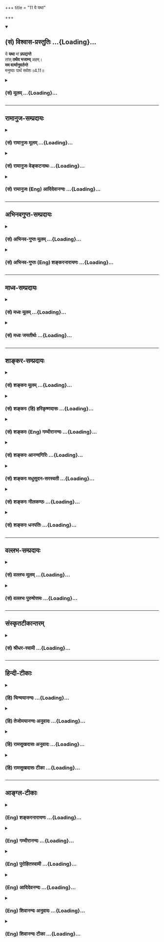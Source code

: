 +++
title = "11 ये यथा"

+++
<div class="js_include" newlevelforh1="2" title="(सं) विश्वास-प्रस्तुतिः" unfilled url="/purANam_vaiShNavam/mahAbhAratam/06-bhIShma-parva/03-bhagavad-gItA-parva/saMskRtam/vishvAsa-prastutiH/04_jnAna-yogaH_brahmArp/11_ye_yathA.md">
<details open><summary><h2>(सं) विश्वास-प्रस्तुतिः ...{Loading}...</h2></summary>

ये **यथा** मां **प्रपद्यन्ते**  
तांस् **तथैव भजाम्य्** अहम्।  
**मम वर्त्मानुवर्तन्ते**  
मनुष्याः पार्थ सर्वशः॥4.11॥
</details>
</div>
<div class="js_include collapsed" newlevelforh1="3" title="(सं) मूलम्" unfilled url="/purANam_vaiShNavam/mahAbhAratam/06-bhIShma-parva/03-bhagavad-gItA-parva/saMskRtam/mUlam/04_jnAna-yogaH_brahmArp/11_ye_yathA.md">
<details><summary><h3>(सं) मूलम् ...{Loading}...</h3></summary>

ये यथा मां प्रपद्यन्ते तांस्तथैव भजाम्यहम्।  
मम वर्त्मानुवर्तन्ते मनुष्याः पार्थ सर्वशः।।4.11।।
</details>
</div>


_________________
## रामानुज-सम्प्रदायः
<div class="js_include collapsed" newlevelforh1="3" title="(सं) रामानुजः मूलम्" unfilled url="/purANam_vaiShNavam/mahAbhAratam/06-bhIShma-parva/03-bhagavad-gItA-parva/saMskRtam/rAmAnujaH/mUlam/04_jnAna-yogaH_brahmArp/11_ye_yathA.md">
<details><summary><h3>(सं) रामानुजः मूलम् ...{Loading}...</h3></summary>

।।4.11। **ये** मत्समाश्रयणापेक्षा **यथा** येन प्रकारेण स्वापेक्षानुरूपं
**मां** संकल्प्य **प्रपद्यन्ते** समाश्रयन्ते **तान्** प्रति **तथैव**
तन्मनीषितप्रकारेण **भजामि** मां दर्शयामि। किमत्र बहुना सर्वे मनुष्या
मदनुवर्तनैकमनोरथा **मम वर्त्म** मत्स्वभावं सर्वं योगिनां वाङ्मनसागोचरम्
अपि स्वकीयैः चक्षुरादिकरणैः **सर्वशः** स्वापेक्षितैः सर्वप्रकारैः अनुभूय
**अनुवर्तन्ते। इदानीं प्रासङ्गिकं परिसमाप्य प्रकृतस्य कर्मयोगस्य
ज्ञानाकारताप्रकारं वक्तुं तथाविधकर्मयोगाधिकारिणो दुर्लभत्वम् आह**

</details>
</div>
<div class="js_include collapsed" newlevelforh1="3" title="(सं) रामानुजः वेङ्कटनाथः" unfilled url="/purANam_vaiShNavam/mahAbhAratam/06-bhIShma-parva/03-bhagavad-gItA-parva/saMskRtam/rAmAnujaH/venkaTanAthaH/04_jnAna-yogaH_brahmArp/11_ye_yathA.md">
<details><summary><h3>(सं) रामानुजः वेङ्कटनाथः ...{Loading}...</h3></summary>

  
  
।।4.11।। एवं
साधुपरित्राणाद्यर्थदेवमनुष्यादिसजातीयस्वेच्छावतारवर्णनमुखेनोपासनोपयुक्तं
स्वस्य सौलभ्यमुक्तम्। अथ तस्यैव काष्ठाप्राप्तां दशां दर्शयति ये यथा इति
श्लोकेन। अत्र कृष्णावतारवृत्तान्तेन सहार्चावतारवृत्तान्तोऽपि
सङ्गृहीतः। ये यथा तांस्तथैव इति शब्दाः
पूर्वोक्ताधिकारितदनुष्ठानप्रकारादिनियमनिवृत्तिपरा इत्यभिप्रायेणाह न
केवलमिति। स्वापेक्षानुरूपमिति
पतित्वपुत्रत्वसारथित्ववाराहनारसिंहादिप्रक्रिययेत्यर्थः। सङ्कल्प्य
मनोरथविषयं कृत्वेत्यर्थः। एतदेवात्र प्रपदनमित्याह समाश्रयन्त
इति। तांस्तथैव भजाम्यहम् इत्यत्र तद्भजनप्रकारेणाहमपि
तान्भजामीत्येतदसङ्गतमिति शङ्कानिरासाय तथैवेत्यस्यार्थमाह
तन्मनीषितप्रकारेणेति। न तु स्वकीयपरत्वानुरूपप्रकारेणेति भावः। अत्र
यथाभिलषितफलप्रदानेन पक्षपातपरिहारार्थत्वं परोक्तं पूर्वोत्तराभ्यां
नात्यन्तसङ्गतञ्चातुर्वर्ण्यम् 4।13 इत्यादिनाऽर्थतः पुनरुक्तिश्च स्यात्।
सेवकान् प्रति सेव्यस्य भजनं नाम सुलभदर्शनत्वमित्यभिप्रायेणमां
दर्शयामीत्युक्तम्।  
  
उक्तार्थस्य लोकेऽपि प्रदर्शनपरमुत्तरार्धम् न पुनःयदि ह्यहं न वर्तेयम्
3।23 इत्यादाविव स्वस्य लोकानुविधेयानुष्ठानवत्त्वपरम्
तस्येहासङ्गतत्वादित्यभिप्रायेण वाङ्मनसागोचरसौलभ्यपरतां विवृणोति किमत्र
बहुनेति। मनुष्यशब्दः स्त्र्यादीनामपि सङ्ग्राहक इत्यभिप्रायेण सर्वशब्दः।
अत्र वर्त्मशब्दो न साक्षात्सरणिवाचकः असङ्गतवाक्यार्थत्वप्रसङ्गात्।
नाप्याचारपरः तस्याप्यत्रासङ्गतत्वेनोक्तदूषणत्वात्। अत एवएवं प्रवर्तितं
चक्रम् 3।16तेनैव स्थापिता ब्रह्ममर्यादा लोकभाविनी
इत्याद्युक्तशास्त्रमर्यादानुवर्तनपरत्वमपि निरस्तम्। अतोऽत्र
सौलभ्योपदेशप्रकरणे
स्वासाधारणविग्रहचेष्टासौशील्यादिस्वभावसमुदायपरत्वमेवोचितमित्यभिप्रायेणोक्तं
मम वर्त्म मत्स्वभावं सर्वमिति। सरणिवाचकमपि हिशब्दमुपचारात् स्वभावविषयतया
प्रयुञ्जते। यथाकोऽयं पन्था यदसि विमुखो मन्दभाग्ये मयीत्थम् इति। मनुष्याः
इत्यनेन सूचितमुच्यते योगिनामिति। योगपरिशुद्धमनसां वाङ्मनसागोचरमपि मां
सचक्षुषो मनुष्या बाह्येन्द्रियैरप्यनुभवन्तीत्यर्थः।
प्रियतमपितृपुत्रसुहृद्भ्रातृभृत्यसारथित्वादिरूपाण्यर्चावताररूपाणि
चसर्वशः इत्यनेन विवक्षितानीत्याहस्वापेक्षितैरिति। अनुभूयानुवर्तन्ते
अनुभवन्तो वर्तन्त इत्यर्थः। अलङ्करणयात्रोत्सवसेवादिर्वाऽत्र प्रकारः।
अत्र योगिनां वाङ्मनसागोचरमपिचक्षुरादिकरणैः इति वचनादर्चावताररूपेऽपि
पररूपत्वानुसन्धानं दर्शितम्। यथा स्मरन्तितामेव ब्रह्मरूपिणीम्
वि.ध.103।29 इति। वक्ष्यति च भगवान्भुजैश्चतुर्भिः इत्यादि। एवं प्रसङ्गात्
सौलभ्यातिरेकं सारथ्यादिना पश्यतोऽपि पाण्डवस्योपासिसिषापूर्त्यर्थं
कण्ठोक्त्याप्युपदिदेश।  
  
नन्वेतावताऽपि चोद्यानुमानतर्काणां कः परिहार उक्तो भवति तदुच्यते
हेयप्रत्यनीकः स्वयं हेयं कथमुपाददीतेति चोद्यमवतारादेर्हेयत्वाभावादेव
निरस्तम् तदभावश्चाकर्मवश्यत्वाप्राकृतत्वस्वेच्छाकृतत्वादिभिः।
पुण्यपापाद्यभावे नियन्त्रन्तराभावे च कथं जन्मादीत्येतदपि स्वेच्छया
परिहृतम्। हिताहिताज्ञानाशक्त्यादिचोद्यमकर्मवश्यस्य
लीलयाऽवतरतोऽस्याहिताभावात्तदज्ञानाभावाच्च निरस्तम्। प्रयोजनाभावचोद्यं तु
साधुपरित्राणादिप्रयोजनवर्णनेनापाकृतम्। यत्तु साधुपरित्राणादौ
सङ्कल्पमात्रेणापि शक्ये किमवतारादिनेति तदपिपरित्राणाय साधूनाम् 4।8
इत्यत्रमन्नाम इत्यारभ्यआलापादिदानेन तेषां परित्राणाय रा.भा.4।8 इत्यन्तेन
भाष्येणधर्मसंस्थापनार्थाय 4।8 इत्यत्रआराध्यस्वरूपप्रदर्शनेन इत्यनेनये
यथा इत्यत्र सर्वसाधारणस्वसौलभ्यातिरेकप्रदर्शनेन च परिहृतम्। यदुक्तम्
ईश्वरो न वस्तुतो जन्मादिमान् अकर्मवश्यत्वात् मुक्तात्मवत् इति
तत्रेश्वराभ्युपगमानभ्युपगमयोर्धर्मिग्राहकबाधाश्रयासिद्धी। किञ्च किमत्र
कर्महेतुकजन्मादिरहित इति साध्यार्थः उताकर्महेतुकजन्मादिरहित इति अथवा
सामान्येन जन्मादिमात्ररहित इति। न प्रथमः सिद्धसाधनात्। न द्वितीयः
हेतोरप्रयोजकत्वात्। न हि कर्मनिवृत्तिरकर्महेतुकं जन्मापि निवर्तयति
निषेधस्वरूपसमर्पकप्रमाणेन बाधश्च यथाग्नेरनौष्ण्यानुमाने। न तृतीयः
दृष्टान्तस्य साध्यविकलत्वात् मुक्तस्यापि हि शरीरपरिग्रहोजक्षन्क्रीडन्
रममाणः छां.उ.8।12।3 स एकधा भवति त्रिधा भवति छां.उ.7।26।2
इत्यादिश्रुतिसिद्धः। तर्हि मुक्तोऽपि पक्षीकृत इति चेत् तदा को दृष्टान्तः
घटादिरिति चेत् न तत्र शरीरपरिग्रहाद्यभावस्य अचेतनत्वोपाधिकत्वात्। एतेन
यो जन्मादिमान् स कर्मवश्य इति व्यतिरेकोऽपि भग्नः।
यस्त्वीश्वरनियोगाविषयत्वादिति सोऽपि प्रथमेन तुल्यार्थः।
पुण्यपापनिरूपकशास्त्रस्यैवेश्वराज्ञारूपत्वात्। यत्तु तत्कारणरहितत्वात्
यो यत्कारणरहितः न स तद्वानिति तदप्यसत् उपादानकारणविवक्षया प्रयोगे
त्वप्राकृताकर्मनिमित्तावतारोपादाननित्यविग्रहसद्भावोपपादनाद्धेत्वसिद्धेः।
निमित्तविवक्षया प्रयोगे तु सङ्कल्पादिनिमित्तोपपादनात्। सामान्यविवक्षाऽपि
तत एवोक्तोत्तरा। एवंसङ्कुचितज्ञानशून्यत्वात् इत्यादिष्वपि
धर्मिग्राहकबाधादिकं भाव्यम्साध्यप्रयोजनरहितत्वात् इत्यत्र हेत्वसिद्धिश्च
साधुपरित्राणलीलादिप्रयोजनस्योक्तत्वात्। तथापीदानीन्तनं सुखं
प्राङ्नास्तीति तेनांशेनापूर्णत्वं प्रसज्यत इति चेत् न इदमपूर्णत्वम्
इष्टविघाताभावात् इच्छाकाले च तत्सिद्धेः तदानीमपि यदीच्छेत्सिद्ध्येदिति
योग्यतासद्भावात् उत्तरकालीनस्यापि तस्य प्रागपीश्वरेण सर्वज्ञेन
स्वसुखतयाऽनुसन्धीयमानत्वात्। एवमतीतेऽपि भाव्यम्। भविष्यतोऽपि सुखत्वेन
प्रकाशमानत्वे किमर्था तत्रेच्छा इति चेदुत्पत्त्यर्थेति ब्रूमः। तया किं
प्रयोजनं इति चेत्सैव सा तर्हि पूर्वोत्तरकालयोर्नास्तीति तयोः
कालयोरपूर्णत्वमिति चेत् न तत्कालीनतया तयैव सर्वदा ज्ञायमानया पूर्णत्वात्
ननु कस्यचिदिष्यमाणत्वं तदलाभे दुःखादिति चेत् न तल्लाभस्य प्रयोजनत्वेनैव
तदुपपत्तेः अशक्तस्य हि तदिच्छतस्तदसिद्धेर्दुःखं जायते शक्तस्य तु
तदिच्छैव तत्सुखत्वं पुष्यतीति न सङ्कटं किञ्चिदिति। एतेन
साध्यप्रयोजनरहितत्वे हेतौ मुक्तदृष्टान्तोऽपि साधनविकलःजक्षन्क्रीडन्
छां.उ.8।12।3 इत्यादिश्रुतेः। ये तु परमसाम्यापन्नदृष्टान्तेन
सर्वज्ञत्वादित्यादिहेतवः तेष्वपि साध्यविकलत्वादिदोषः समानः।
प्रसङ्गाश्चानुमानवद्व्याप्त्याद्यभावेन दूषिता इति।  
  
तदेवं सिद्धं जन्मादिकमीश्वरस्य सत्यं तत्प्रतिपादकं च वचः प्रमाणमिति।
यत्त्ववतारेषु दुःखशोकभयादिकं क्वचिदुच्यते तदस्यापहतपाप्मत्वादिबलात्तेन
वञ्चयते लोकान् म.भा.5।68।15 इत्यादिवचनबलाच्चाभिनयमात्रं मन्तव्यमिति।  
  

</details>
</div>
<div class="js_include collapsed" newlevelforh1="3" title="(सं) रामानुजः (Eng) आदिदेवानन्दः" unfilled url="/purANam_vaiShNavam/mahAbhAratam/06-bhIShma-parva/03-bhagavad-gItA-parva/saMskRtam/rAmAnujaH/english/AdidevAnandaH/04_jnAna-yogaH_brahmArp/11_ye_yathA.md">
<details><summary><h3>(सं) रामानुजः (Eng) आदिदेवानन्दः ...{Loading}...</h3></summary>

4.11 Whoever desirous of resorting to Me, in whatever manner they think of Me according to their inclinations and take refuge in Me, i.e.,
resort to Me - I favour them in the same manner as desired by them; I reveal Myself to them. Why say much here! All men who are intent on following Me do experience, with their own eyes and other organs of sense in all ways, i.e., in every way wished by them, My form (including images), however inaccessible it might be to speech and thought of the Yogins. Now, after completing the incidental topic (with regard to divine incarnations), in order to teach the mode in which Karma Yoga itself acires the form of Jnana, He begins to speak of the difficulty in finding persons who are alified for Karma Yoga of this kind.

</details>
</div>


_________________
## अभिनवगुप्त-सम्प्रदायः
<div class="js_include collapsed" newlevelforh1="3" title="(सं) अभिनव-गुप्तः मूलम्" unfilled url="/purANam_vaiShNavam/mahAbhAratam/06-bhIShma-parva/03-bhagavad-gItA-parva/saMskRtam/abhinava-guptaH/mUlam/04_jnAna-yogaH_brahmArp/11_ye_yathA.md">
<details><summary><h3>(सं) अभिनव-गुप्तः मूलम् ...{Loading}...</h3></summary>

।।4.11 4.12।। यतः ये यथेति। कांक्षन्त इति। ये यथैव +++(S K ययैव)+++ बुद्ध्या
मामाश्रयन्ते तान् प्रति तदेव स्वरूपमहं गृह्णन् ताननुगृह्णामि। एवमेव
मदीयं मार्गं मन्मया अमन्मयाश्च सर्व एवानुवर्तन्ते। न हि
ज्योतिष्टोमादिरन्यो मार्गः मदीयैव सा तथेच्छा। वक्ष्यते हि चातुर्वर्ण्य
मया सृष्टमिति। अन्यस्तु आह लिङ्गर्थे लट् यथा अतिरात्रे षोडशिनं गृह्णन्ति
इत्यत्र +++(S omits इत्यत्र)+++ गृह्णीयु इत्यर्थः एवमिहापि अनुवर्तन्ते +++(N
omits अनुवर्तन्ते)+++ अनुवर्तेरन् इति। मानुषे एव लोके भोगापवर्गलक्षणा
सिद्धिः नान्यत्रेति।

</details>
</div>
<div class="js_include collapsed" newlevelforh1="3" title="(सं) अभिनव-गुप्तः (Eng) शङ्करनारायणः" unfilled url="/purANam_vaiShNavam/mahAbhAratam/06-bhIShma-parva/03-bhagavad-gItA-parva/saMskRtam/abhinava-guptaH/english/shankaranArAyaNaH/04_jnAna-yogaH_brahmArp/11_ye_yathA.md">
<details><summary><h3>(सं) अभिनव-गुप्तः (Eng) शङ्करनारायणः ...{Loading}...</h3></summary>

4.11 See Comment under 4.12

</details>
</div>


_________________
## माध्व-सम्प्रदायः
<div class="js_include collapsed" newlevelforh1="3" title="(सं) मध्वः मूलम्" unfilled url="/purANam_vaiShNavam/mahAbhAratam/06-bhIShma-parva/03-bhagavad-gItA-parva/saMskRtam/madhvaH/mUlam/04_jnAna-yogaH_brahmArp/11_ye_yathA.md">
<details><summary><h3>(सं) मध्वः मूलम् ...{Loading}...</h3></summary>

।।4.11।। न च मद्भजनमात्रेण मुक्तिर्भवत्यन्यदेवतारूपेण तथापि
सर्वेषामानुरूप्येण फलं ददामीत्याह येयथेति। सेवयामि फलदानेन न तु
गुणभावेन। कथमयं विशेषः इत्यत आह मम वर्त्मेति। अन्यदेवता यजन्तोऽपि मम
वर्त्मैवानुवर्तन्ते। सर्वकर्मकर्तृत्वात् भोक्तृत्वाच्च
मम। येऽप्यन्यदेवताभक्ताः 9।23 इति वक्ष्यति। यो देवानां नामधा एक एव
ऋक्सं.8।3।17।3 इति श्रुतिः। भगवानेव च तत्राभिधीयते। अजस्य
नाभावध्येकमर्पितम् ऋक्सं.8।3।17।6 इति तल्लिङ्गात्।

</details>
</div>
<div class="js_include collapsed" newlevelforh1="3" title="(सं) मध्वः जयतीर्थः" unfilled url="/purANam_vaiShNavam/mahAbhAratam/06-bhIShma-parva/03-bhagavad-gItA-parva/saMskRtam/madhvaH/jayatIrthaH/04_jnAna-yogaH_brahmArp/11_ye_yathA.md">
<details><summary><h3>(सं) मध्वः जयतीर्थः ...{Loading}...</h3></summary>

।।4.11।। ये यथा इति वाक्यं न प्रकृतेन साक्षात् सङ्गतम् अतस्तत्सङ्गमयितुं
मध्ये शङ्कान्तरं निराकरोति **न चे**ति। मामुपासिता मद्भावमागता
इत्युक्त्याऽन्यदेवतादिरूपेण मद्भजनमात्रेण त्रैविद्यानामपि मुक्तिर्भवतीति
नाशङ्कनीयमित्यर्थः। विष्णुं सामान्यतः सर्वोत्तमं ज्ञात्वाऽन्यदेवताः
पितॄंश्चेष्ट्वाऽन्ते विष्णौ समर्पणमन्यदेवतादिरूपेण भगवद्भजनम्। उपपत्तिं
तूत्तरत्र वक्ष्यामीति भगवतोऽभिप्रायः। तत्किं त्रैविद्यानां त्वद्भजनं
निरर्थकमेव इत्यत आह **तथापी**ति। यद्यपि न मुक्तिं ददामि तथापि तदभिप्रेतं
स्वर्गादिकं ददामीति शेषः। एवं तर्हि ज्ञानिभ्यो मुक्तिं
त्रैविद्येभ्योऽल्पं फलं ददद्विषमो भगवान्
स्यादित्याशङ्कानिरासार्थत्वेनोत्तरवाक्यं सङ्गमयन्नाह **सर्वेषामि**ति।
अनुरूपेण सेवानुसारेण सर्वेषां ज्ञानिनां त्रैविद्यानां चेति चतुर्थ्यर्थे
षष्ठी। तथैव भजामि इत्येतदन्यथाप्रतीतिनिरासाय व्याचष्टे
**सेवयामी**ति। बहुलमेतन्निदर्शनम् इति वचनात्स्वार्थे णिच्। मम वर्त्म
इत्यस्य सङ्गत्यप्रतीतेस्तामाह **कथमि**ति। यः फलतारतम्यहेतुरयं
ज्ञानिभ्यस्त्रैविद्यानां सेवायां विशेषः कथं किम्प्रकार इत्यर्थः।
कथमनेनैतच्छङ्कापरिहारः इत्यतो व्याचष्टे **अन्ये**ति। न केवलं ज्ञानिनः
किन्त्वन्यदेवता यजन्तोऽपि त्रैविद्या इति यावत्। किं तत्सर्वेषां
त्वद्वर्त्मानुवर्तनं इत्यत आह **सर्वे**ति। भोक्तृत्वाद्धविरादीनाम्। एतत्
द्वयमेव भगवद्वर्त्मानुवर्तनम्। तथा व्यवहारे निमित्तत्वात्पञ्चमी।
इदमुक्तं भवति। अहमेव सर्वयज्ञानां भोक्ता च प्रेरकश्च। तदेतज्ज्ञात्वा
भागवता निष्कामा मामेव यजन्ते। त्रैविद्यास्त्वेतत्तत्त्वतोऽजानानाः
कर्मणां सिद्धिं काङ्क्षन्तोऽन्यदेवता यजन्ते। एवं सेवाविशेषाद्युक्तं
फलतारतम्यमिति। कुत इदं भगवतोऽभिप्रेतम् इत्यत आह **येऽपी**ति। अनेन
श्लोकद्वयमुपात्तम्। तत्र च स्पष्टमेषोऽर्थः प्रतीयते।
नन्विन्द्रादिनामवद्भिर्मन्त्रैर्दत्तं हविरादिकं कथं भगवान् भुङ्क्ते
भगवतः सर्वनामत्वेन मन्त्राणां तत्परत्वादिति भावेनाह **य** इति। ननु
विश्वकर्मैवमुच्यत इत्यत आह **भगवानेवे**ति। तत्र चेति सम्बन्धः। अनेन
भगवतः सर्वयज्ञादिभोक्तृत्वे बाधकं परिहृतम्।

</details>
</div>


_________________
## शाङ्कर-सम्प्रदायः
<div class="js_include collapsed" newlevelforh1="3" title="(सं) शङ्करः मूलम्" unfilled url="/purANam_vaiShNavam/mahAbhAratam/06-bhIShma-parva/03-bhagavad-gItA-parva/saMskRtam/shankaraH/mUlam/04_jnAna-yogaH_brahmArp/11_ye_yathA.md">
<details><summary><h3>(सं) शङ्करः मूलम् ...{Loading}...</h3></summary>

।।4.11।। **ये यथा** येन प्रकारेण येन प्रयोजनेन यत्फलार्थितया **मां
प्रपद्यन्ते तान् तथैव** तत्फलदानेन **भजामि** अनुगृह्णामि **अहम्**
इत्येतत्। तेषां मोक्षं प्रति अनर्थित्वात्। न हि एकस्य मुमुक्षुत्वं
फलार्थित्वं च युगपत् संभवति। अतः ये फलार्थिनः तान् फलप्रदानेन ये
यथोक्तकारिणस्तु अफलार्थिनः मुमुक्षवश्च तान् ज्ञानप्रदानेन ये ज्ञानिनः
संन्यासिनः मुमुक्षवश्च तान् मोक्षप्रदानेन तथा आर्तान् आर्तिहरणेन इत्येवं
यथा प्रपद्यन्ते ये तान् तथैव भजामि इत्यर्थः। न पुनः रागद्वेषनिमित्तं
मोहनिमित्तं वा कञ्चित् भजामि। सर्वथापि सर्वावस्थस्य **मम** ईश्वरस्य
**वर्त्म** मार्गम् **अनुवर्तन्ते मनुष्याः** यत्फलार्थितया यस्मिन् कर्मणि
अधिकृताः ये प्रयतन्ते ते मनुष्या अत्र उच्यन्ते हे **पार्थ सर्वशः**
सर्वप्रकारैः।। यदि तव ईश्वरस्य रागादिदोषाभावात् सर्वप्राणिषु
अनुजिघृक्षायां तुल्यायां सर्वफलप्रदानसमर्थे च त्वयि सति वासुदेवःसर्वम्
इति ज्ञानेनैव मुमुक्षवः सन्तः कस्मात् त्वामेव सर्वे न प्रतिपद्यन्ते इति
शृणु तत्र कारणम्

</details>
</div>
<div class="js_include collapsed" newlevelforh1="3" title="(सं) शङ्करः (हि) हरिकृष्णदासः" unfilled url="/purANam_vaiShNavam/mahAbhAratam/06-bhIShma-parva/03-bhagavad-gItA-parva/saMskRtam/shankaraH/hindI/harikRShNadAsaH/04_jnAna-yogaH_brahmArp/11_ye_yathA.md">
<details><summary><h3>(सं) शङ्करः (हि) हरिकृष्णदासः ...{Loading}...</h3></summary>

।।4.11।। तब क्या आपमें रागद्वेष हैं जिससे कि आप किसीकिसीको ही आत्मभाव
प्रदान करते हैं सबको नहीं करते इसपर कहते हैं जो भक्त जिस प्रकारसे जिस
प्रयोजनसे जिस फलप्राप्तिकी इच्छासे मुझे भजते हैं उनको मैं उसी प्रकार
भजता हूँ अर्थात् उनकी कामनाके अनुसार ही फल देकर मैं उनपर अनुग्रह करता
हूँ क्योंकि उन्हेंमोक्षकी इच्छा नहीं होती। एक ही पुरुषमें मुमुक्षुत्व और
फलार्थित्व ( फलकी इच्छा करना ) यह दोनों एक साथ नहीं हो सकते। इसलिये जो
फलकी इच्छावाले हैं उन्हें फल देकर जो फलको न चाहते हुए शास्त्रोक्त
प्रकारसे कर्म करनेवाले और मुमुक्षु हैं उनको ज्ञान देकर जो ज्ञानी
संन्यासी और मुमुक्षु हैं उन्हें मोक्ष देकर तथा आर्तोंका दुःख दूर करके इस
प्रकार जो जिस तरहसे मुझे भजते हैं उनको मैं भी वैसे ही भजता हूँ।
रागद्वेषके कारण यह मोहके कारण तो मैं किसीको भी नहीं भजता। हे पार्थ
मनुष्य सब तरहसे बर्तते हुए भी सर्वत्र स्थित मुझ ईश्वरके ही मार्गका सब
प्रकारसे अनुसरण करते हैं जो जिस फलकी इच्छासे जिस कर्मके अधिकारी बने हुए
( उस कर्मके अनुरूप ) प्रयत्न करते हैं वे ही मनुष्य कहे जाते हैं।

</details>
</div>
<div class="js_include collapsed" newlevelforh1="3" title="(सं) शङ्करः (Eng) गम्भीरानन्दः" unfilled url="/purANam_vaiShNavam/mahAbhAratam/06-bhIShma-parva/03-bhagavad-gItA-parva/saMskRtam/shankaraH/english/gambhIrAnandaH/04_jnAna-yogaH_brahmArp/11_ye_yathA.md">
<details><summary><h3>(सं) शङ्करः (Eng) गम्भीरानन्दः ...{Loading}...</h3></summary>

4.11 Yatha, according to the manner in which, the purpose for which,
seeking, whatever fruit; prapadyante, they approach; mam, Me; aham, I;
bhajami, favour; tan, them; tatha eva, in that very manner, by granting
that fruit. This is the idea. For they are not seekers of Liberation. It
is certainly impossible for the same person to be a seeker of Liberation
and, at the same time, a seeker of rewards (of actions). Therefore, by
granting fruits to those who hanker after fruits; by granting Knowledge
to those who follow what has been stated (in the scriptures) and are
seekers of Liberation, but do not hanker after rewards; and by granting
Liberation to those who are men of wisdom and are monks aspiring for
Liberation; and so also by removing the miseries of those who suffer- in
these ways I favour them just according to the manner, in which they
approach Me. This is the meaning. On the other hand, I do not favour
anybody out of love or aversion, or out of delusion. Under all
circumstances, O son of Prtha, manusyah, human beings; anuvartante,
follow; sarvasah, in every way; mama, My; vartma, path, \[The paths
characterized by Knowledge and by action (rites and duties).\] the path
of God who am omnipresent. By 'human beings' are meant those people who
become engaged in their respective duties to which they are alified
according to the results they seek. 'If Your wish to be favourable is
the same towards all creatures on account of the absence of the defects
of love and aversion in You who are God, and You are there with Your
capacity to grant all rewards, why then do not all, becoming desirous of
Liberation, take refuge in You alone with the very knowledge that
Vasudeva is everything;' As to that, hear the reason for this:

</details>
</div>
<div class="js_include collapsed" newlevelforh1="3" title="(सं) शङ्करः आनन्दगिरिः" unfilled url="/purANam_vaiShNavam/mahAbhAratam/06-bhIShma-parva/03-bhagavad-gItA-parva/saMskRtam/shankaraH/AnandagiriH/04_jnAna-yogaH_brahmArp/11_ye_yathA.md">
<details><summary><h3>(सं) शङ्करः आनन्दगिरिः ...{Loading}...</h3></summary>

।।4.11।। ईश्वरः सर्वेभ्यो भूतेभ्यो मोक्षं प्रयच्छति
चेत्प्रागुक्तविशेषणवैयर्थ्यं यदि तु केभ्यश्चिदेव मोक्षं प्रयच्छेत्तर्हि
तस्य रागादिमत्त्वादनीश्वरत्वापत्तिरिति शङ्कते **तव तर्हीति।** ये
मुमुक्षवस्तेभ्यो मोक्षमीश्वरो ज्ञानसंपादनद्वारा प्रयच्छति
फलान्तरार्थिभ्यस्तु तत्तदुपायानुष्ठानेन तत्तदेव ददातीति नास्य
रागद्वेषाविति परिहरति **उच्यत इति।** मुमुक्षूणामीश्वरानुसारित्वेऽपि
फलान्तरार्थिनां कुतस्तदनुसारित्वमित्याशङ्क्यफलमत उपपत्ते रिति न्यायेन
तत्फलस्येश्वरायत्तत्वात्तदनुवर्तित्वमावश्यकमित्याह **ममेति।**
भगवद्वचनभागिनां सर्वेषामेव कैवल्यमेकरूपं किमिति नानुगृह्यते तत्राह
**तेषामिति।** अभ्युदयनिःश्रेयसार्थित्वं प्रार्थनावैचित्र्यादेकस्यैव किं
न स्यादित्याशङ्क्य पर्यायेण तदनुपपत्तिं साधयति **नहीति।** मुमुक्षूणां
फलार्थिनां च विभागे स्थिते सत्यनुग्रहविभागं फलितमाह **अत इति।**
फलप्रदानेनानुगृह्णामीति संबन्धः। नित्यनैमित्तिककर्मानुष्ठायिनामेव
फलार्थित्वाभावे सति मुमुक्षुत्वे कथं तेष्वनुग्रहः स्यादिति तत्राह **ये**
**यथोक्तेति।** ज्ञानप्रदानेन भजामीत्युत्तरत्र संबन्धः। सन्ति
केचित्त्यक्तसर्वकर्माणो ज्ञानिनो
मोक्षमेवापेक्ष्यमाणास्तेष्वनुग्रहप्रकारं प्रकटयति **ये ज्ञानिन इति।**
केचिदार्ताः सन्तो ज्ञानादिसाधनान्तररहिता
भगवन्तमेवार्तिमपहर्तुमनुवर्तन्ते तेषु भगवतोऽनुग्रहविशेषं दर्शयति
**तथेति।** पूर्वार्धव्याख्यानमुपसंहरति **इत्येवमिति।** भगवतोऽनुग्रहे
निमित्तान्तरं निवारयति **न पुनरिति।** फलार्थित्वे मुमुक्षुत्वे च
जन्तूनां भगवदनुसरणमावश्यकमित्युत्तरार्धं विभजते **सर्वथापीति।**
सर्वावस्थत्वं तेन तेनात्मना परस्यैवेश्वरस्यावस्थानं मार्गो
ज्ञानकर्मलक्षणः। मनुष्यग्रहणादितरेषामीश्वरमार्गानुवर्तित्वपर्युदासः
स्यादित्याशङ्क्याह **यत्फलेति।** सर्वप्रकारैर्मम मार्गमनुवर्तन्त इति
पूर्वेण संबन्धः।

</details>
</div>
<div class="js_include collapsed" newlevelforh1="3" title="(सं) शङ्करः मधुसूदन-सरस्वती" unfilled url="/purANam_vaiShNavam/mahAbhAratam/06-bhIShma-parva/03-bhagavad-gItA-parva/saMskRtam/shankaraH/madhusUdana-sarasvatI/04_jnAna-yogaH_brahmArp/11_ye_yathA.md">
<details><summary><h3>(सं) शङ्करः मधुसूदन-सरस्वती ...{Loading}...</h3></summary>

।।4.11।। ननु ये ज्ञानतपसा पूता निष्कामास्ते त्वद्भावं गच्छन्ति ये
त्वपूताः सकामास्ते न गच्छन्तीति फलदातुस्तव वैषम्यनैर्घृण्ये स्यातामिति
नेत्याह ये आर्ताः अर्थार्थिनो जिज्ञासवो ज्ञानिनश्च यथा येन प्रकारेण
सकामतया निष्कामतया च मामीश्वरं सर्वफलदातारं प्रपद्यन्ते भजन्ति तांस्तथैव
तदपेक्षितफलदानेनैव भजाम्यनुगृह्णाम्यहम्। न। यदुच्यते सर्वज्ञस्येश्वरस्य
सर्वकार्यविपर्ययेण तत्रामुमुक्षूनार्तानर्थार्थिनश्चार्तिहरणेनार्थदानेन
चानुगृह्णामि। जिज्ञासून्विविदिषन्ति यज्ञेन
इत्यादिश्रुतिविहितनिष्कामकर्मानुष्ठातॄन् ज्ञानदानेन ज्ञानिनश्च
मुभुक्षून् मोक्षदानेन न त्वन्यकामायान्यद्ददामीत्यर्थः। ननु तथापि
स्वभक्तानामेव फलं ददासि नत्वन्यदेवभक्तानामिति वैषम्यं स्थितमेवेति
नेत्याह मम सर्वात्मनो वासुदेवस्य वर्त्म भजनमार्गं
कर्मज्ञानलक्षणमनुवर्तन्ते। हे पार्थ सर्वशः
सर्वप्रकारैरिन्द्रादीनप्यनुवर्तमाना मनुष्या इति कर्माधिकारेणइन्द्रं
मित्रं वरुणमग्निमाहुः इत्यादिमन्त्रवर्णात्फलमत उपपत्तेः इति न्यायाच्च
सर्वरूपेणापि फलदाता भगवानेक एवेत्यर्थः। तथाच वक्ष्यतियेऽप्यन्यदेवताभक्ता
इत्यादि।

</details>
</div>
<div class="js_include collapsed" newlevelforh1="3" title="(सं) शङ्करः नीलकण्ठः" unfilled url="/purANam_vaiShNavam/mahAbhAratam/06-bhIShma-parva/03-bhagavad-gItA-parva/saMskRtam/shankaraH/nIlakaNThaH/04_jnAna-yogaH_brahmArp/11_ye_yathA.md">
<details><summary><h3>(सं) शङ्करः नीलकण्ठः ...{Loading}...</h3></summary>

।।4.11।। ननु साध्वसाध्वोस्त्राणविनाशौ कुर्वतस्तव वैषम्यनैर्घृण्ये स्तोऽतः
किं तवास्मदादितुल्यस्य जन्मकर्मस्वरूपाणां चिन्तनेनेत्याशङ्क्याह **ये
यथेति।** ये मनुष्याः मां सर्वशरीरस्थं यथा येन प्रकारेण शत्रुत्वेन
मित्रत्वेन वा प्रपद्यन्ते प्राप्नुवन्ति तांस्तेनैव प्रकारेणाहमपि
भजाम्यनुसरामि। ये तु मम वर्त्म भक्तिध्यानप्रणिधानात्मकमनुवर्तन्ते
तान्ममात्मभूतांस्तथैव सर्वशः सर्वैः प्रकारैरनुवर्तेऽहमिति योजना। ततश्च
मद्बिम्बभूते प्राणिजाते यथा यः प्रीतिं द्वेषं वा करोति
तस्मिन्प्रतिबिम्बभूतेऽहमपि तथैव प्रीतिं द्वेषं च करोमि। बिम्बपूजापरिभवौ
प्रतिबिम्बे एव संक्रामतोऽतो न मम वैषम्यनैर्घृण्ये स्तः। तस्मात्
श्रेयोर्थिना सर्वस्य कल्याणायैव यतितव्यमिति भावः। भाष्ये तु ये यथा येन
प्रकारेण येन प्रयोजनेन आर्ता जिज्ञासवोऽर्थार्थिनो ज्ञानिनो वा
प्रतिपद्यन्ते तांस्तथैव पीडापरिहारेण ज्ञानदानेन अर्थदानेन मोक्षदानेन
वाऽनुगृह्णामि। सर्वथा ते ममैव वर्त्मानुवर्तन्त इति अन्यदेवताभक्ता इति
चैतद्व्याचक्षते।

</details>
</div>
<div class="js_include collapsed" newlevelforh1="3" title="(सं) शङ्करः धनपतिः" unfilled url="/purANam_vaiShNavam/mahAbhAratam/06-bhIShma-parva/03-bhagavad-gItA-parva/saMskRtam/shankaraH/dhanapatiH/04_jnAna-yogaH_brahmArp/11_ye_yathA.md">
<details><summary><h3>(सं) शङ्करः धनपतिः ...{Loading}...</h3></summary>

।।4.11।। एवं स्वस्मिन्प्रसक्तौ रागद्वेषौ वारयति **य इति।** ये यथा येन
प्रकारेण यदर्थं मोक्षाथमर्थार्थमार्तिनिवृत्त्यर्थं ज्ञानार्थं च मां
प्रपद्यन्ते भजन्ति तांस्तथैव तत्तत्फलप्रदानेनाहं समस्तफलप्रदाता
परमेश्वरो भजाम्यनुगृह्णामि। ये मनुष्याः यत्फलार्थितया
यस्मिन्कर्मण्यधिकृता इन्द्रादिदेवतान्तरं यजन्ते सर्वशः सर्वप्रकारेण
प्रवृत्तास्ते ममैव सर्वात्मनस्तत्कर्मात्मकं वर्त्म मार्गभनुवर्तन्ते।
येतु ये मनुष्याः मां सर्वशरीरस्थं यथा येन प्रकारेण शत्रुत्वेन मित्रत्वेन
वा प्रपद्यन्ते प्राप्नुवन्ति तांस्तेनैव प्रकारेणाहमपि भजाम्यनुसरामि।
येतु मम वर्त्म भक्तिध्यानप्रणिधानात्मकं अनुवर्तन्ते तान्ममात्मभूतान्
तथैव सर्वशः सर्वप्रकारैः अनुवर्तेऽहमिति वर्णयन्ति तैस्त्वर्थान्तरं
वर्णनीयमिति व्यग्रचित्तैः मामुपाश्रिताः यजन्त इति
पूर्वोत्तरग्रन्थानुसारी प्रपद्यन्ते भजामीत्यनयोर्यथाश्रुतार्थः
परित्यक्तः। एतेन ममेत्यादिक्लिष्टकल्पनापि प्रत्युक्ता। इतरमनुष्या अपि मम
वर्त्मानुवर्तन्ते त्वया तु मत्संबन्धिनापि मदनुर्वतनं न क्रियत
इत्यत्याश्चर्यमिति द्योतयन्नाह **पार्थेति।**

</details>
</div>


_________________
## वल्लभ-सम्प्रदायः
<div class="js_include collapsed" newlevelforh1="3" title="(सं) वल्लभः मूलम्" unfilled url="/purANam_vaiShNavam/mahAbhAratam/06-bhIShma-parva/03-bhagavad-gItA-parva/saMskRtam/vallabhaH/mUlam/04_jnAna-yogaH_brahmArp/11_ye_yathA.md">
<details><summary><h3>(सं) वल्लभः मूलम् ...{Loading}...</h3></summary>

।।4.11।। ननु तर्हि त्वय्यपि वैषम्यं यस्मादेवमुपाश्रितानामेवात्मभावं ददासि
नान्येषामिति तत्राह ये यथेति। ये यादृशा अधिकारिणः
पुष्टिप्रवाहमर्यादामार्गीयाः येन येन प्रकारेण सकामतया निष्कामतया वा मां
प्रपद्यन्ते आश्रयन्ते तानहं तथैव भजाम्यनुकरोमि। तच्चात्मने प्रतिमुखस्य
यथा मुखश्रीः इतिन्यायेनाङ्गीकरोमि कल्पतरुवत्। न तु सकामा ये मां
विहायेन्द्रादीनेव यजन्ते तानहमुपेक्षे इति मन्तव्यं यतः सर्वशः
सर्वप्रकारैर्देवान्तरभजनभेदैर्मनुष्या मम वर्त्मानुवर्तन्ते। न तु
मामेवाऽथापि। तत्तद्रूपेण ममैव सेव्यत्वश्रवणात् तथा तेषामविवेकतो भजनं न
साधु वस्तुविमर्शे तन्ममैवायाति तदंशित्वात्। वक्ष्यते च
येऽप्यन्यदेवताभक्ताः 9।3 इत्यादिना।

</details>
</div>
<div class="js_include collapsed" newlevelforh1="3" title="(सं) वल्लभः पुरुषोत्तमः" unfilled url="/purANam_vaiShNavam/mahAbhAratam/06-bhIShma-parva/03-bhagavad-gItA-parva/saMskRtam/vallabhaH/puruShottamaH/04_jnAna-yogaH_brahmArp/11_ye_yathA.md">
<details><summary><h3>(सं) वल्लभः पुरुषोत्तमः ...{Loading}...</h3></summary>

  
  
।।4.11।। ननु त्वत्सङ्गता एवैके लीलायां सम्बन्धं प्राप्नुवन्ति एके मुक्तिं
तत्र किं कारणं इत्याशङ्क्याहुः ये यथा मामिति। हे पार्थ ये मां यथा येन
प्रकारेण यदिच्छया वा प्रपद्यन्ते प्रपन्ना भवन्ति अहं तांस्तथैव भजामि
तत्फलरूपेण वशे भवामि। अत्रायमर्थः यौ तु साक्षान्मत्प्राप्त्यर्थं च
भक्तिज्ञानमार्गावुक्तौ तत्र यस्योत्तमत्वज्ञानेन यत्र रुचिः स्यात्तस्य
तददाने तन्मनोरथो न स्यात् दुःखं स्यात् तदा ममात्मत्वं भज्येताऽतस्तथा
करोमि। ये इत्युक्त्या मर्यादामार्गीयज्ञानोपयोग्यजीवानामपि स्नेहभजने
पुष्टिमर्यादायां मत्प्राप्तिरूपं फलं ददामीति व्यज्यते। पार्थेति
सम्बोधनेन मूलतो भक्तेऽपि त्वय्येवं प्रश्नयोग्ये
त्वत्प्रश्नानुसारेणोत्तरं प्रयच्छामीति त्वयैवानुभूयत इति ध्वन्यते। किञ्च
ये मनुष्या मम वर्त्म मदुक्तमार्गं पुष्टिमार्गमनुवर्तन्ते मदुक्तप्रकारेण
अनु पश्चाद्वर्तन्ते तान् सर्वप्रकारैरहं भजामि व्रजरीत्येति भावः।  
  

</details>
</div>


_________________
## संस्कृतटीकान्तरम्
<div class="js_include collapsed" newlevelforh1="3" title="(सं) श्रीधर-स्वामी" unfilled url="/purANam_vaiShNavam/mahAbhAratam/06-bhIShma-parva/03-bhagavad-gItA-parva/saMskRtam/shrIdhara-svAmI/04_jnAna-yogaH_brahmArp/11_ye_yathA.md">
<details><summary><h3>(सं) श्रीधर-स्वामी ...{Loading}...</h3></summary>

।।4.11।। ननु तर्हि किं त्वय्यपि वैषम्यमस्ति यस्मादेवं
त्वदेकशरणानामेवात्मभावं ददासि नान्येषां सकामानामित्यत आह **ये**
**यथेति।** यथा येन प्रकारेण सकामतया निष्कामतया वा ये मां भजन्ति तानहं
तथैव तदपेक्षितफलदानेन भजाम्यनुगृह्णामि नतु ये सकामा मां
विहायेन्द्रादीनेव भजन्ते तानहमुपेक्ष इति मन्तव्यम्। यतः सर्वशः
सर्वप्रकारैरिन्द्रादिसेवका अपि ममैव वर्त्म भजनमार्गमनुवर्तन्ते।
इन्द्रादिरूपेणापि ममैव सेव्यत्वात्।

</details>
</div>


_________________
## हिन्दी-टीकाः
<div class="js_include collapsed" newlevelforh1="3" title="(हि) चिन्मयानन्दः" unfilled url="/purANam_vaiShNavam/mahAbhAratam/06-bhIShma-parva/03-bhagavad-gItA-parva/hindI/chinmayAnandaH/04_jnAna-yogaH_brahmArp/11_ye_yathA.md">
<details><summary><h3>(हि) चिन्मयानन्दः ...{Loading}...</h3></summary>

।।4.11।। भगवान् में राग द्वेष आदि की दुर्बलताओं का आरोप उचित नहीं है। वे
तो शक्तिपुञ्ज हैं जो समस्त कर्मों एवं उपलब्धियों का मूल है। उस ईश्वर की
शक्ति का आह्वान करने के लिये हमें उपाधियाँ दी गयी हैं। बुद्धिमत्ता
पूर्वक यदि इन उपाधियों का तथा शक्ति का हम उपयोग करें तो निश्चय ही लक्ष्य
को पा सकते हैं अन्यथा वही शक्ति हमारे नाश का कारण बन सकती है। यन्त्रों की
सहायता से पेट्रोल की ईन्धन शक्ति को अश्वशक्ति में परिवर्तित किया जा सकता
है। उस परिवर्तित शक्ति का उपयोग करके वाहन द्वारा हम अपने गन्तव्य तक
पहुँच सकते हैं अथवा किसी वृक्ष आदि से टक्कर मारकर अपनी हड्डियाँ भी
चूरचूर कर सकते हैं इस प्रकार की दुर्घटनायें वाहन चालकों की असावधानी के
कारण होती हैं। यद्यपि जिस वेग से वाहन टकराया उस वेग को उसने पेट्रोल से
ही प्राप्त किया था। हम यह नहीं कह सकते कि जो लोग लक्ष्य तक पहुँच गये
उनके प्रति पेट्रोल को राग था और दुर्घटनाग्रस्त लोगों से द्वेष। बिना किसी
पक्षपात के पेट्रोल अपनी शक्ति प्रदान करता है परन्तु यन्त्रों द्वारा उसका
सदुपयोग अथवा दुरुपयोग करना हमारी अपनी बुद्धि पर निर्भर करता है। यही बात
विद्युत् शक्ति के सम्बन्ध में भी समझनी चाहिये। विद्युत् की अभिव्यक्ति
विभिन्न उपकरणों में विभिन्न प्रकार से होती है वह उन सब उपकरणों का गुण
धर्म है और न कि विद्युत शक्ति का। इसी प्रकार भगवान् यहाँ कहते हैं जो मुझे
जैसा भजते हैं मैं उन पर वैसी ही कृपा करता हूँ। जिस रूप में हम ईश्वर का
आह्वान करेंगे उसी रूप में वे हमारी इच्छा को पूर्ण करेंगे। यदि भगवान्
पक्षपातादि अवगुणों से सर्वथा मुक्त हैं तो उनकी कृपा सब पर एक समान ही
होगी फिर सामान्य मनुष्य भगवान् की शरण में न जाकर अन्य विषयों की ही क्यों
इच्छा करते हैं इस प्रश्न का उत्तर है

</details>
</div>
<div class="js_include collapsed" newlevelforh1="3" title="(हि) तेजोमयानन्दः अनुवादः" unfilled url="/purANam_vaiShNavam/mahAbhAratam/06-bhIShma-parva/03-bhagavad-gItA-parva/hindI/tejomayAnandaH/anuvAdaH/04_jnAna-yogaH_brahmArp/11_ye_yathA.md">
<details><summary><h3>(हि) तेजोमयानन्दः अनुवादः ...{Loading}...</h3></summary>

।।4.11।। जो मुझे जैसे भजते हैं, मैं उन पर वैसे ही अनुग्रह करता हूँ; हे
पार्थ सभी मनुष्य सब प्रकार से, मेरे ही मार्ग का अनुवर्तन करते हैं।।

</details>
</div>
<div class="js_include collapsed" newlevelforh1="3" title="(हि) रामसुखदासः अनुवादः" unfilled url="/purANam_vaiShNavam/mahAbhAratam/06-bhIShma-parva/03-bhagavad-gItA-parva/hindI/rAmasukhadAsaH/anuvAdaH/04_jnAna-yogaH_brahmArp/11_ye_yathA.md">
<details><summary><h3>(हि) रामसुखदासः अनुवादः ...{Loading}...</h3></summary>

।।4.11।। हे पृथानन्दन ! जो भक्त जिस प्रकार मेरी शरण लेते हैं, मैं उन्हें
उसी प्रकार आश्रय देता हूँ; क्योंकि सभी मनुष्य सब प्रकारसे मेरे मार्गका
अनुकरण करते हैं।

</details>
</div>
<div class="js_include collapsed" newlevelforh1="3" title="(हि) रामसुखदासः टीका" unfilled url="/purANam_vaiShNavam/mahAbhAratam/06-bhIShma-parva/03-bhagavad-gItA-parva/hindI/rAmasukhadAsaH/TIkA/04_jnAna-yogaH_brahmArp/11_ye_yathA.md">
<details><summary><h3>(हि) रामसुखदासः टीका ...{Loading}...</h3></summary>

4.11।।***व्याख्या--'*ये यथा मां प्रपद्यन्ते तांस्तथैव
भजाम्यहम्'--**भक्त भगवान्की जिस भावसे, जिस सम्बन्धसे, जिस प्रकारसे शरण
लेता है, भगवान् भी उसे उसी भावसे, उसी सम्बन्धसे, उसी प्रकारसे आश्रय देते
हैं। जैसे, भक्त भगवान्को अपना गुरु मानता है तो वे श्रेष्ठ गुरु बन जाते
हैं, शिष्य मानता है तो वे श्रेष्ठ शिष्य बन जाते हैं, माता-पिता मानता है
तो वे श्रेष्ठ माता-पिता बन जाते हैं, पुत्र मानता है तो वे श्रेष्ठ पुत्र
बन जाते हैं, भाई मानता है तो वे श्रेष्ठ भाई बन जाते हैं, सखा मानता है तो
वे श्रेष्ठ सखा बन जाते हैं, नौकर मानता है तो वे श्रेष्ठ नौकर बन जाते
हैं। भक्त भगवान्के बिना व्याकुल हो जाता है तो भगवान् भी भक्तके बिना
व्याकुल हो जाते हैं। अर्जुनका भगवान् श्रीकृष्णके प्रति सखाभाव था तथा वे
उन्हें अपना सारथि बनाना चाहते थे; अतः भगवान् सखाभावसे उनके सारथि बन गये।
विश्वामित्र ऋषिने भगवान् श्रीरामको अपना शिष्य मान लिया तो भगवान् उनके
शिष्य बन गये। इस प्रकार भक्तोंके श्रद्धाभावके अनुसार भगवान्का वैसा ही
बननेका स्वभाव है। अनन्त ब्रह्माण्डोंके स्वामी भगवान् भी अपने ही बनाये हुए
साधारण मनुष्योंके भावोंके अनुसार बर्ताव करते हैं, यह उनकी कितनी विलक्षण
उदारता, दयालुता और अपनापन है; भगवान् विशेषरूपसे भक्तोंके लिये ही अवतार
लेते हैं--ऐसा प्रस्तुत प्रकरणसे सिद्ध होता है। भक्तलोग जिस भावसे, जिस
रूपमें भगवान्की सेवा करना चाहते हैं ,भगवान्को उनके लिये उसी रूपमें आना
पड़ता है। जैसे, उपनिषद्में आया है--'**एकाकी न रमते'** (बृहदारण्यक0 1। 4।
3)--अकेले भगवान्का मन नहीं लगा, तो वे ही भगवान् अनेक रूपोंमें प्रकट होकर
खेल खेलने लगे। ऐसे ही जब भक्तोंके मनमें भगवान्के साथ खेल खेलनेकी इच्छा
हो जाती है, तब भगवान् उनके साथ खेल खेलने-(लीला करने-) के लिये प्रकट हो
जाते हैं। भक्त भगवान्के बिना नहीं रह सकता तो भगवान् भी भक्तके बिना नहीं
रह सकते।  
  
यहाँ आये ''**यथा'** और '**तथा'**--इन प्रकारवाचक पदोंका अभिप्राय
'सम्बन्ध', 'भाव' और 'लगन' से है। भक्त और भगवान्का प्रकार एक-सा होनेपर भी
इनमें एक बहुत बड़ा अन्तर यह है कि भगवान् भक्तकी चालसे नहीं चलते,
प्रत्युत अपनी चाल-(शक्ति-) से चलते हैं **(टिप्पणी प₀ 232.1)**। भगवान्
सर्वत्र विद्यमान, सर्वसमर्थ, सर्वज्ञ, परम सुहृद् और सत्यसंकल्प हैं।
भक्तको केवल अपनी पूरी शक्ति लगा देनी है, फिर भगवान् भी अपनी पूरी शक्तिसे
उसे प्राप्त हो जाते हैं। भगवत्प्राप्तिमें बाधा साधक स्वयं लगाता है
क्योंकि भगवत्प्राप्तिके लिये वह समझ, सामग्री, समय और सामर्थ्यको अपनी
मानकर उन्हें पूरा नहीं लगाता, प्रत्युत अपने पास बचाकर रख लेता है। यदि वह
उन्हें अपना न मानकर उन्हें पूरा लगा दे तो उसे शीघ्र ही भगवत्प्राप्ति हो
जाती है। कारण कि यह समझ, सामग्री आदि उसकी अपनी नहीं हैं; प्रत्युत
भगवान्से मिली हैं; भगवान्की हैं। अतः इन्हें अपनी मानना ही बाधा है। साधक
स्वयं भी भगवान्का ही अंश है। उसने खुद अपनेको भगवान्से अलग माना है,
भगवान्ने नहीं। भक्ति (प्रेम) कर्मजन्य अर्थात् किसी साधन-विशेषका फल नहीं
है। भगवान्के सर्वथा शरण होनेवालेको भक्ति स्वतः प्राप्त होती है। दास्य,
सख्य, वात्सल्य, माधुर्य आदि भावोंमें सबसे श्रेष्ठ शरणागतिका भाव है। यहाँ
भगवान् मानो इस बातको कह रहे हैं कि तुम अपना सब कुछ मुझे दे दोगे तो मैं
भी अपना सब कुछ तुम्हें दे दूँगा और तुम अपने-आपको मुझे दे दोगे तो मैं भी
अपने-आपको तुम्हें दे दूँगा। भगवत्प्राप्तिका कितना सरल और सस्ता सौदा
हैअपने-आपको भगवच्चरणोंमें समर्पित करनेके बाद भगवान् भक्तकी पुरानी
त्रुटियोंको यादतक नहीं करते। वे तो वर्तमानमें साधकके हृदयका दृढ़ भाव
देखते हैं--**रहति न प्रभु चित चूक किए की।**  
  
करत सुरति सय बार हिए की।। (मानस 1। 29। 3)इस (ग्यारहवें) श्लोकमें
द्वैत-अद्वैत, सगुण-निर्गुण, सायुज्य-सामीप्य आदि शास्त्रीय विषयका वर्णन
नहीं है, प्रत्युत भगवान्से अपनेपनका ही वर्णन है। जैसे, नवें श्लोकमें
भगवान्के जन्म-कर्मकी दिव्यताको जाननेसे भगवत्प्राप्ति होनेका वर्णन है।
'केवल भगवान् ही मेरे हैं और मैं भगवान्का ही हूँ; दूसरा कोई भी मेरा नहीं
है और मैं किसीका भी नहीं हूँ'-- इस प्रकार भगवान्में अपनापन करनेसे उनकी
प्राप्ति शीघ्र एवं सुगमतासेहो जाती है। अतः साधकको केवल भगवान्में ही
अपनापन मान लेना चाहिये (जो वास्तवमें है), चाहे समझमें आये अथवा न आये।
मान लेनेपर जब संसारके झूठे सम्बन्ध भी सच्चे प्रतीत होने लगते हैं, फिर जो
भगवान्का सदासे ही सच्चा सम्बन्ध है, वह अनुभवमें क्यों नहीं आयेगा;
अर्थात् अवश्य आयेगा।  
  
***शङ्का--***जो भगवान्को जिस भावसे स्वीकार करते हैं, भगवान् भी उनसे उसी
भावसे बर्ताव करते हैं, तो फिर यदि कोई भगवान्को द्वैष, वैर आदिके भावसे
स्वीकार करेगा तो क्या भगवान् भी उससे उसी (द्वेष आदिके) भावसे बर्ताव
करेंगे;

</details>
</div>


_________________
## आङ्ग्ल-टीकाः
<div class="js_include collapsed" newlevelforh1="3" title="(Eng) शङ्करनारायणः" unfilled url="/purANam_vaiShNavam/mahAbhAratam/06-bhIShma-parva/03-bhagavad-gItA-parva/english/shankaranArAyaNaH/04_jnAna-yogaH_brahmArp/11_ye_yathA.md">
<details><summary><h3>(Eng) शङ्करनारायणः ...{Loading}...</h3></summary>

4.11. The way in which men resort to Me, in the same way I favour them.
O son of Prtha, all sorts of men follow the path of Mine.

</details>
</div>
<div class="js_include collapsed" newlevelforh1="3" title="(Eng) गम्भीरानन्दः" unfilled url="/purANam_vaiShNavam/mahAbhAratam/06-bhIShma-parva/03-bhagavad-gItA-parva/english/gambhIrAnandaH/04_jnAna-yogaH_brahmArp/11_ye_yathA.md">
<details><summary><h3>(Eng) गम्भीरानन्दः ...{Loading}...</h3></summary>

4.11 According to the manner in which they approach Me, I favour them in that very manner. O son of Partha, human beings follow My path in every way.

</details>
</div>
<div class="js_include collapsed" newlevelforh1="3" title="(Eng) पुरोहितस्वामी" unfilled url="/purANam_vaiShNavam/mahAbhAratam/06-bhIShma-parva/03-bhagavad-gItA-parva/english/purohitasvAmI/04_jnAna-yogaH_brahmArp/11_ye_yathA.md">
<details><summary><h3>(Eng) पुरोहितस्वामी ...{Loading}...</h3></summary>

4.11 Howsoever men try to worship Me, so do I welcome them. By whatever path they travel, it leads to Me at last.

</details>
</div>
<div class="js_include collapsed" newlevelforh1="3" title="(Eng) आदिदेवनन्दः" unfilled url="/purANam_vaiShNavam/mahAbhAratam/06-bhIShma-parva/03-bhagavad-gItA-parva/english/AdidevanandaH/04_jnAna-yogaH_brahmArp/11_ye_yathA.md">
<details><summary><h3>(Eng) आदिदेवनन्दः ...{Loading}...</h3></summary>

4.11 Whoever resortt to Me in any manner, in the same manner do I favour them; men experience Me alone in different ways, O Arjuna.

</details>
</div>
<div class="js_include collapsed" newlevelforh1="3" title="(Eng) शिवानन्दः अनुवादः" unfilled url="/purANam_vaiShNavam/mahAbhAratam/06-bhIShma-parva/03-bhagavad-gItA-parva/english/shivAnandaH/anuvAdaH/04_jnAna-yogaH_brahmArp/11_ye_yathA.md">
<details><summary><h3>(Eng) शिवानन्दः अनुवादः ...{Loading}...</h3></summary>

4.11 In whatever way men approach Me even so do I reward them; My path do men tread in all ways, O Arjuna.

</details>
</div>
<div class="js_include collapsed" newlevelforh1="3" title="(Eng) शिवानन्दः टीका" unfilled url="/purANam_vaiShNavam/mahAbhAratam/06-bhIShma-parva/03-bhagavad-gItA-parva/english/shivAnandaH/TIkA/04_jnAna-yogaH_brahmArp/11_ye_yathA.md">
<details><summary><h3>(Eng) शिवानन्दः टीका ...{Loading}...</h3></summary>

4.11 ये who; यथा in whatever way; माम् Me; प्रपद्यन्ते approach; तान्
them; तथा so; एव even; भजामि reward; अहम् I; मम My; वर्त्म path;
अनुवर्तन्ते follow; मनुष्याः men; पार्थ O Partha; सर्वशः in all ways.Commentary I reward men by bestowing on them the objects they desire in accordance with their ways and the motives with which they seek Me. If anyone worships Me with selfish motives I grant him the objects he desires. If he worships Me unselfishly for attaining knowledge of the Self; I grant him Moksha or final liberation. I am not at all partial to anyone. (Cf.VII.21andIX.23).

</details>
</div>

